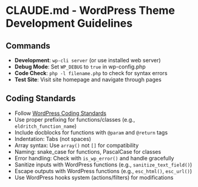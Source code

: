 # CLAUDE.md - WordPress Theme Development Guidelines

## Commands
- **Development**: `wp-cli server` (or use installed web server)
- **Debug Mode**: Set `WP_DEBUG` to `true` in wp-config.php
- **Code Check**: `php -l filename.php` to check for syntax errors
- **Test Site**: Visit site homepage and navigate through pages

## Coding Standards
- Follow [WordPress Coding Standards](https://developer.wordpress.org/coding-standards/wordpress-coding-standards/)
- Use proper prefixing for functions/classes (e.g., `eldritch_function_name`)
- Include docblocks for functions with `@param` and `@return` tags
- Indentation: Tabs (not spaces)
- Array syntax: Use `array()` not `[]` for compatibility
- Naming: snake_case for functions, PascalCase for classes
- Error handling: Check with `is_wp_error()` and handle gracefully
- Sanitize inputs with WordPress functions (e.g., `sanitize_text_field()`)
- Escape outputs with WordPress functions (e.g., `esc_html()`, `esc_url()`)
- Use WordPress hooks system (actions/filters) for modifications